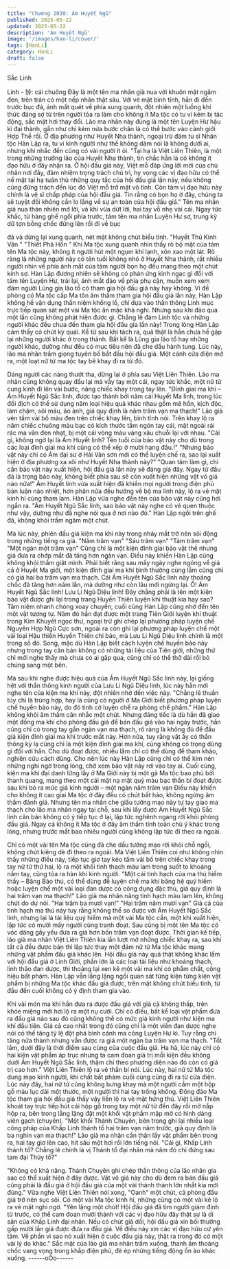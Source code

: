 ```yaml
---
title: "Chương 2030: Ám Huyết Ngũ"
published: 2025-05-22
updated: 2025-05-22
description: 'Ám Huyết Ngũ'
image: '/images/han-li/cover/'
tags: [HanLi]
category: HanLi
draft: false
---
```


Sắc Linh

Linh - 铃: cái chuông
Đây là một tên ma nhân già nua với khuôn mặt ngăm đen, trên
trán có một nếp nhăn thật sâu.
Với vẻ mặt bình tĩnh, hắn đi đến trước bục đá, ánh mắt quét về
phía xung quanh, đột nhiên một luồng khí thức đáng sợ từ trên
người tỏa ra làm cho không ít Ma tộc có tu vi kém bị tác động, sắc
mặt hơi thay đổi.
Lão ma nhân này đúng là một tên Luyện Hư hậu kì đại thành, gần
như chỉ kém nửa bước chân là có thể bước vào cảnh giới Hợp
Thể rồi.
Ở địa phương như Huyết Nha thành, ngoại trừ đám tu sĩ Nhân tộc
Hàn Lập ra, tu vi kinh người như thế không dám nói là không
dưới ai, nhưng khi nhắc đến cũng có vài người ít ỏi.
"Tại hạ là Việt Liên Thiên, là một trong những trưởng lão của
Huyết Nha thành, tin chắc hẳn là có không ít đạo hữu ở đây nhận
ra. Ở hội đấu giá này, Việt mỗ đáp ứng lời mời của chủ nhân nơi
đây, đảm nhiệm trọng trách chủ trì, hy vọng các vị đạo hữu có thể
nể mặt tại hạ tuân thủ những quy tắc của hội đấu giá lần này, nếu
không cũng đừng trách đến lúc đó Việt mỗ trở mặt vô tình. Còn
tám vị đạo hữu này chính là vệ sĩ chấp pháp của hội đấu giá. Tin
rằng có bọn họ ở đây, chúng ta sẽ tuyệt đối không cần lo lắng về
sự an toàn của hội đấu giá." Tên ma nhân già nua thản nhiên mở
lời, và khi vừa dứt lời, hai tay vỗ nhẹ vài cái.
Ngay tức khắc, từ hàng ghế ngồi phía trước, tám tên ma nhân
Luyện Hư sơ, trung kỳ dữ tợn bỗng chốc đứng lên rồi đi về bục

đá và dừng lại xung quanh, nét mặt không chút biểu tình.
"Huyết Thủ Kinh Vân "
"Thiết Phá Hồn "
Khi Ma tộc xung quanh nhìn thấy rõ bộ mặt của tám tên Ma tộc
này, không ít người hút một ngụm khí lạnh, xôn xao một lát.
Rõ ràng là những người này có tên tuổi không nhỏ ở Huyết Nha
thành, rất nhiều người nhìn về phía ánh mắt của tám người bọn
họ đều mang theo một chút kính sợ.
Hàn Lập đương nhiên sẽ không có phản ứng kinh ngạc gì đối với
tám tên Luyện Hư, trái lại, ánh mắt đảo về phía phụ cận, muốn
xem xem đám người Lũng gia lão tổ có tham gia hội đấu giá này
hay không.
Vì đề phòng có Ma tộc cấp Ma tôn âm thầm tham gia hội đấu giá
lần này, Hàn Lập không hề vận dụng thần niệm khổng lồ, chỉ dựa
vào thần thông Linh mục trực tiếp quan sát một vài Ma tộc ăn mặc
khả nghi.
Nhưng sau khi đảo qua một lần cũng không phát hiện được gì.
Chẳng lẽ đám Linh tộc và những người khác đều chưa đến tham
gia hội đấu gia lần này!
Trong lòng Hàn Lập cảm thấy có chút kỳ quái.
Kể từ sau khi tách ra, quả thật là hắn chưa hề gặp lại những
người khác ở trong thành. Bất kể là Lũng gia lão tổ hay những
người khác, dường như đều có mục tiêu nên đã che dấu hành
tung.
Lúc này, lão ma nhân trầm giọng tuyên bố bắt đầu hội đấu giá.
Một cánh cửa điện mở ra, một loạt nữ tử ma tộc tay bê khay đi ra
từ đó.

Dáng người các nàng thướt tha, dừng lại ở phía sau Việt Liên
Thiên.
Lão ma nhân cũng không quay đầu lại mà vẫy tay một cái, ngay
tức khắc, một nữ tử cung kính đi lên vài bước, nâng chiếc khay
trong tay lên.
"Đỉnh giai ma khí – Ám Huyết Ngũ Sắc linh, được tạo thành bởi
năm cái Huyết Ma linh, trong lúc đối địch có thể sử dụng năm loại
hiệu quả khác nhau gồm mê hồn, kịch độc, làm chậm, sôi máu,
ảo ảnh, giá quy định là năm trăm vạn ma thạch!" Lão già vén tấm
vải bố màu đen trên chiếc khay lên, bình tĩnh nói.
Trên khay lộ ra năm chiếc chuông màu bạc có kích thước tầm
ngón tay cái, mặt ngoài rải rác ma văn đen nhạt, bị một cái vòng
màu vàng xâu chuỗi lại với nhau.
"Cái gì, không ngờ lại là Ám Huyết linh? Tên tuổi của bảo vật này
cho dù trong các loại đỉnh giai ma khí cũng có thể xếp ở mười
hạng đầu.!"
"Nhưng bảo vật này chỉ có Ám đại sư ở Hải Vân sơn mới có thể
luyện chế ra, sao lại xuất hiện ở địa phương xa xôi như Huyết Nha
thành này?"
"Quan tâm làm gì, chỉ cần bảo vật này xuất hiện, hội đấu giá lần
này sẽ đáng giá đây. Ngay từ đầu đã là trọng bảo này, không biết
phía sau sẽ còn xuất hiện những vật vô giá nào nữa!"
Ám Huyết linh vừa xuất hiện đã khiến mọi người trong điện phủ
bàn luận náo nhiệt, hơn phân nửa đều hướng về bộ ma linh này,
lộ ra vẻ mặt kinh hỉ cùng tham lam.
Hàn Lập vừa nghe đến tên của bảo vật này cũng hơi ngẩn ra.
"Ám Huyết Ngũ Sắc linh, sao bảo vật này nghe có vẻ quen thuộc
như vậy, dường như đã nghe nói qua ở nơi nào đó."
Hàn Lập ngồi trên ghế đá, không khỏi trầm ngâm một chút.

Mà lúc này, phiên đấu giá kiện ma khí này trong nháy mắt trở nên
sôi động trong những tiếng ra giá.
"Năm trăm vạn"
"Sáu trăm vạn"
"Tám trăm vạn"
"Một ngàn một trăm vạn"
Cũng chỉ là một kiện đỉnh giai bảo vật thế nhưng giá đưa ra chớp
mắt đã tăng hơn ngàn vạn.
Điều này khiến Hàn Lập cũng không khỏi thầm giật mình.
Phải biết rằng sau mấy ngày nghe ngóng về giá cả ở Huyết Ma
giới, một kiện đỉnh giai ma khí bình thường cùng lắm cũng chỉ có
giá hai ba trăm vạn ma thạch. Cái Ám Huyết Ngũ Sắc linh này
thoáng chốc đã tăng hơn năm lần, mà dường như còn lâu mới
ngừng lại.
Ồ! Ám Huyết Ngũ Sắc linh! Lưu Li Ngũ Diệu linh! Đây chẳng phải
là tên một kiện bảo vật được ghi lại trong trang Huyền Thiên luyện
khí thuật kia hay sao?
Tâm niệm nhanh chóng xoay chuyển, cuối cùng Hàn Lập cũng
nhớ đến tên một vật tương tự.
Năm đó hắn đạt được một trang Tiên Giới luyện khí thuật trong
Kim Khuyết ngọc thư, ngoại trừ ghi chép lại phương pháp luyện
chế Nguyên Hợp Ngũ Cực sơn, ngoài ra còn ghi lại phương pháp
luyện chế một vài loại Hậu thiên Huyền Thiên chi bảo, mà Lưu Li
Ngũ Diệu linh chính là một trong số đó.
Song, mặc dù Hàn Lập biết cách luyện chế huyền bảo này nhưng
trong tay căn bản không có những tài liệu của Tiên giới, những
thứ chỉ mới nghe thấy mà chưa có ai gặp qua, cũng chỉ có thể thở
dài rồi bỏ chúng sang một bên.

Mà sau khi nghe được hiệu quả của Ám Huyết Ngũ Sắc linh này,
lại giống hệt với thần thông kinh người của Lưu Li Ngũ Diệu linh,
lúc này hắn mới nghe tên của kiện ma khí này, đột nhiên nhớ đến
việc này.
"Chẳng lẽ thuần túy chỉ là trùng hợp, hay là cũng có người ở Ma
Giới biết phương pháp luyện chế huyền bảo này, do đó tình cờ
luyện chế ra phỏng chế phẩm."
Hàn Lập không khỏi âm thầm cân nhắc một chút.
Nhưng đáng tiếc là dù hắn đã giao một đống ma khí cho phòng
đấu giá để bán đấu giá vào hai ngày trước, hắn cũng chỉ có trong
tay gần ngàn vạn ma thạch, rõ ràng là không đủ để đấu giá kiện
đỉnh giai ma khí trước mắt này.
Hơn nữa, tuy rằng vật ấy có thần thông kỳ lạ cũng chỉ là một kiện
đỉnh giai ma khí, cũng không có trọng dùng gì đối với hắn. Cho dù
đoạt được, nhiều lắm chỉ có thể dùng để tham khảo, nghiên cứu
cách dùng.
Cho nên lúc này Hàn Lập cũng chỉ có thể kìm nén những nghi
ngờ trong lòng, chờ xem bảo vật này rơi vào tay ai.
Cuối cùng, kiện ma khí đại danh lững lẫy ở Ma Giới này bị một gã
Ma tộc bao phủ bởi thanh quang, mang theo một cái mặt nạ mặt
quỷ màu bạc thần bí đoạt được sau khi bỏ ra mức giá kinh người
– một ngàn năm trăm vạn
Điều này khiến cho không ít cao giai Ma tộc ở đây đều có chút bất
hảo, không ngừng âm thầm đánh giá.
Nhưng tên ma nhân che giấu tướng mạo này tự tay giao ma
thạch cho lão ma nhân ngay tại chỗ, sau khi lấy được Ám Huyết
Ngũ Sắc linh căn bản không có ý tiếp tục ở lại, lập tức nghênh
ngang rời khỏi phòng đấu giá.
Ngay cả không ít Ma tộc ở đây âm thầm tính toàn chủ ý khác
trong lòng, nhưng trước mắt bao nhiêu người cũng không lập tức
đi theo ra ngoài.

Chỉ có một vài tên Ma tộc cũng đã che dấu tướng mạo rời khỏi
chỗ ngồi, không chút kiêng dè đi theo ra ngoài.
Mà Việt Liên Thiên coi như không nhìn thấy những điều này, tiếp
tục giơ tay kéo tấm vải bố trên chiếc khay trong tay nữ tử thứ hai,
lộ ra một khối tinh thạch màu lam trong suốt to khoảng nắm tay,
cũng tỏa ra hàn khí kinh người.
"Một cái tinh hạch của ma thú hiếm thấy – Băng Bào thú, có thể
dùng để luyện chế ma khí băng hệ quý hiếm hoặc luyện chế một
vài loại đan dược có công dụng đặc thù, giá quy định là hai trăm
vạn ma thạch!" Lão già ma nhân nâng tinh hạch màu lam lên,
không chút do dự nói.
"Hai trăm ba mươi vạn!"
"Hai trăm năm mươi vạn"
Giá cả của tinh hạch ma thú này tuy rằng không thể so được với
Ám Huyết Ngũ Sắc linh, nhưng lại là tài liệu quý hiếm mà một vài
Ma tộc cần, một khi xuất hiện, lập tức có mười mấy người cùng
tranh đoạt.
Sau cùng bị một tên Ma tộc có vóc dáng gầy yếu đưa ra giá hơn
bốn trăm vạn đoạt được.
Thời gian kế tiếp, lão già ma nhân Việt Liên Thiên kia lần lượt mở
những chiếc khay ra, sau khi tất cả đều được bán thì lập tức thay
một đám nữ tử Ma tộc khác mang những vật phẩm đấu giá khác
lên.
Hội đấu giá này quả thật không khác lắm với hội đấu giá ở Linh
Giới, phần lớn là các loại tài liệu như khoáng thạch, linh thảo đan
dược, thi thoảng lại xen kẽ một vài ma khí có phẩm chất, công
hiệu bất phàm.
Hàn Lập vẫn lẳng lặng ngồi quan sát từng kiện từng kiện vật
phẩm bị những Ma tộc khác đấu giá được, trên mặt không chút
biểu tình, từ đầu đến cuối không có ý định tham gia vào.

Khi vài món ma khí hắn đưa ra được đấu giá với giá cả không
thấp, trên khóe miệng mới hơi lộ ra một nụ cười.
Chỉ có điều, bất kể loại vật phẩm đưa ra đấu giá nào sau đó cũng
không thể có mức giá kinh người như kiện ma khí đầu tiên.
Giá cả cao nhất trong đó cũng chỉ là một viên đan dược nghe nói
có thể tăng tỷ lệ đột phá bình cảnh ma công Luyện Hư kì. Tuy
rằng chỉ tăng nửa thành nhưng vẫn được ra giá một ngàn ba trăm
vạn ma thạch.
"Tốt lắm, dưới đây là thời điểm sau cùng của cuộc đấu giá. Ha hả,
lúc này chỉ có hai kiện vật phẩm áp trục nhưng ta cam đoan giá trị
mỗi kiện đều không dưới Ám Huyết Ngũ Sắc linh, thậm chí theo
phương diện nào đó còn có giá trị cao hơn." Việt Liên Thiên lộ ra
vẻ thần bí nói.
Lúc này, hai nữ tử Ma tộc dung mạo kinh người, khí chất bất
phàm cuối cùng cũng đi ra từ cửa điện.
Lúc này đây, hai nữ tử cũng không bưng khay mà một người cầm
một hộp gỗ màu lục dài một thước, một người thì hai tay trống
không.
Đông đảo Ma tộc tham gia hội đấu giá thấy vậy liền lộ ra vẻ mặt
hứng thú.
Việt Liên Thiên khoát tay trực tiếp hút cái hộp gỗ trong tay một nữ
tử đến đây rồi mở nắp hộp ra, bên trong lẳng lặng đặt một khối
vật phẩm mập mờ có hình dáng viên gạch (chuyên).
"Một khối Thánh Chuyên, bên trong ghi lại nhiều loại công pháp
của Khấp Linh thánh tổ hai trăm vạn năm trước, giá quy định là ba
nghìn vạn ma thạch!" Lão già ma nhân cẩn thận lấy vật phẩm bên
trong ra, hai tay giơ lên cao, hít sâu một hơi rồi lớn tiếng nói.
"Cái gì, Khấp Linh thánh tổ? Chẳng lẽ chính là vị Thánh tổ đại
nhân mà năm đó chỉ đứng sau tam đại Thủy tổ?"

"Không có khả năng. Thánh Chuyên ghi chép thần thông của lão
nhân gia sao có thể xuất hiện ở đây được. Vật vô giá này cho dù
đem ra bán đấu giá cũng phải là đấu giá ở hội đấu giá của một vài
thánh thành lớn nhất kia mới đúng."
Vừa nghe Việt Liên Thiên nói xong, "Oanh" một chút, cả phòng
đấu giá trở nên sục sôi.
Có một vài Ma tộc kinh hỉ, những cũng có một vài kẻ lộ ra vẻ mặt
nghi ngờ.
"Yên lặng một chút! Hội đấu giá đã tìm người giám định từ trước,
có thể cam đoan mười thành với các vị đạo hữu đây thật sự là di
sản của Khấp Linh đại nhân. Nếu có chút giả dối, hội đấu giá xin
bồi thường gấp mười lần giá được đưa ra đấu giá. Về điều này xin
các vị đạo hữu cứ yên tâm. Về phần vì sao nó xuất hiện ở cuộc
đấu giá này, thật ra trong đó có một vài lý do khác." Sắc mặt của
lão già ma nhân trầm xuống, thanh âm thoáng chốc vang vọng
trong khắp điện phủ, đè ép những tiếng động ồn ào khác xuống.
------oOo------
